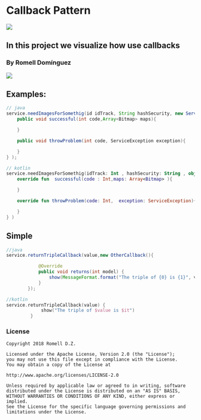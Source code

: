 # Callback Pattern 
[![](https://img.shields.io/badge/language-ES-blue.svg)](./README.es)

## In this project we visualize how use callbacks

### By Romell Domínguez
[![](https://raw.githubusercontent.com/romellfudi/assets/master/favicon.ico#favico)](https://www.romellfudi.com/)

## Examples:
```java
// java
service.needImagesForSomethig(id idTrack, String hashSecurity, new ServiceCallback(){
    public void successful(int code,Array<Bitmap> maps){

    }

    public void throwProblem(int code, ServiceException exception){

    }
} );
```
```kotlin
// kotlin
service.needImagesForSomethig(idTrack: Int , hashSecurity: String , object : ServiceCallback(){
    override fun  successful(code : Int,maps: Array<Bitmap> ){

    }

    override fun throwProblem(code: Int,  exception: ServiceException){

    }
} ) 
```

## Simple
```java
//java
service.returnTripleCallback(value,new OtherCallback(){

            @Override
            public void returns(int model) {
                show(MessageFormat.format("The triple of {0} is {1}", value, it));
            }
        });
``` 
```kotlin
//kotlin
service.returnTripleCallback(value) {
             show("The triple of $value is $it")
         }
``` 


### License
```
Copyright 2018 Romell D.Z.

Licensed under the Apache License, Version 2.0 (the "License");
you may not use this file except in compliance with the License.
You may obtain a copy of the License at

http://www.apache.org/licenses/LICENSE-2.0

Unless required by applicable law or agreed to in writing, software
distributed under the License is distributed on an "AS IS" BASIS,
WITHOUT WARRANTIES OR CONDITIONS OF ANY KIND, either express or implied.
See the License for the specific language governing permissions and
limitations under the License.
```